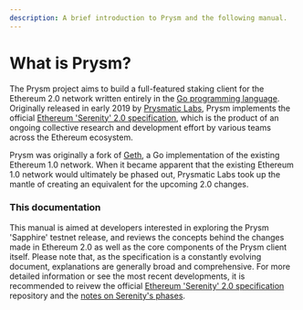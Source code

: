 ```yaml
---
description: A brief introduction to Prysm and the following manual.
---
```


# What is Prysm?

The Prysm project aims to build a full-featured staking client for the Ethereum 2.0 network written entirely in the [Go programming language](https://golang.org). Originally released in early 2019 by [Prysmatic Labs](https://prysmaticlabs.com), Prysm implements the official [Ethereum 'Serenity' 2.0 specification](https://github.com/ethereum/eth2.0-specs), which is the product of an ongoing collective research and development effort by various teams across the Ethereum ecosystem. 

Prysm was originally a fork of [Geth](https://geth.ethereum.org/), a Go implementation of the existing Ethereum 1.0 network. When it became apparent that the existing Ethereum 1.0 network would ultimately be phased out, Prysmatic Labs took up the mantle of creating an equivalent for the upcoming 2.0 changes.

### This documentation

This manual is aimed at developers interested in exploring the Prysm 'Sapphire' testnet release, and reviews the concepts behind the changes made in Ethereum 2.0 as well as the core components of the Prysm client itself. Please note that, as the specification is a constantly evolving document, explanations are generally broad and comprehensive. For more detailed information or see the most recent developments, it is recommended to reivew the official [Ethereum 'Serenity' 2.0 specification](https://github.com/ethereum/eth2.0-specs) repository and the [notes on Serenity's phases](https://docs.ethhub.io/ethereum-roadmap/ethereum-2.0/eth-2.0-phases).

